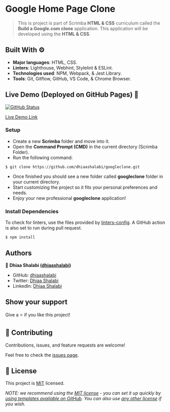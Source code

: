 # Google Home Page Clone

> This is project is part of Scrimba **HTML & CSS** curriculum called the **Build a Google.com clone** application. This application will be developed using the **HTML & CSS**.

## Built With ⚙️

- **Major languages**: HTML, CSS.
- **Linters**: Lighthouse, Webhint, Stylelint & ESLint.
- **Technologies used**: NPM, Webpack, & Jest Library.
- **Tools**: Git, Gitflow, GitHub, VS Code, & Chrome Browser.

## Live Demo (Deployed on GitHub Pages) 🚀

[![GitHub Status](https://github.com/dhiaashalabi/googleclone/actions/workflows/static.yml/badge.svg)](https://dhiaashalabi.github.io/googleclone/)

[Live Demo Link](https://dhiaashalabi.github.io/googleclone/)

### Setup

- Create a new **Scrimba** folder and move into it.
- Open the **Command Prompt (CMD)** in the current directory (Scrimba Folder).
- Run the following command:

```
$ git clone https://github.com/dhiaashalabi/googleclone.git
```

- Once finished you should see a new folder called **googleclone** folder in your current directory.
- Start customizing the project so it fits your personal preferences and needs.
- Enjoy your new professional **googleclone** application!

### Install Dependencies

To check for linters, use the files provided by [linters-config](https://github.com/microverseinc/linters-config/tree/master/react-redux). A GitHub action is also set to run during pull request.

```
$ npm install
```

## Authors

👤 **Dhiaa Shalabi ([dhiaashalabi](https://github.com/dhiaashalabi))**

- GitHub: [dhiaashalabi](https://github.com/dhiaashalabi)
- Twitter: [Dhiaa Shalabi](https://twitter.com/dhiaashalabi)
- LinkedIn: [Dhiaa Shalabi](hhttps://www.linkedin.com/in/dhiaashalabi/)

## Show your support

Give a ⭐️ if you like this project!

## 🤝 Contributing

Contributions, issues, and feature requests are welcome!

Feel free to check the [issues page](../../issues/).

## 📝 License

This project is [MIT](./LICENSE) licensed.

_NOTE: we recommend using the [MIT license](https://choosealicense.com/licenses/mit/) - you can set it up quickly by [using templates available on GitHub](https://docs.github.com/en/communities/setting-up-your-project-for-healthy-contributions/adding-a-license-to-a-repository). You can also use [any other license](https://choosealicense.com/licenses/) if you wish._